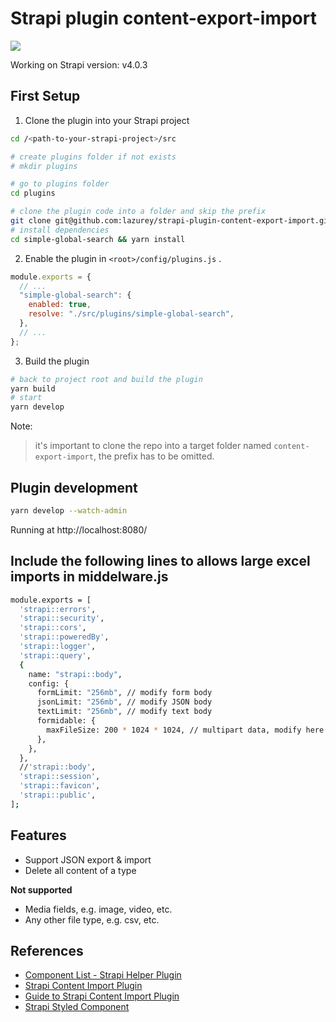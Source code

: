 # Strapi plugin content-export-import

![](https://github.com/lazurey/strapi-plugin-content-export-import/workflows/Run-Tests/badge.svg)

Working on Strapi version: v4.0.3

## First Setup

1. Clone the plugin into your Strapi project

```bash
cd /<path-to-your-strapi-project>/src

# create plugins folder if not exists
# mkdir plugins

# go to plugins folder
cd plugins

# clone the plugin code into a folder and skip the prefix
git clone git@github.com:lazurey/strapi-plugin-content-export-import.git content-export-import
# install dependencies
cd simple-global-search && yarn install
```

2. Enable the plugin in `<root>/config/plugins.js` .

```javascript
module.exports = {
  // ...
  "simple-global-search": {
    enabled: true,
    resolve: "./src/plugins/simple-global-search",
  },
  // ...
};
```

3. Build the plugin

```bash
# back to project root and build the plugin
yarn build
# start
yarn develop
```

Note:

> it's important to clone the repo into a target folder named `content-export-import`, the prefix has to be omitted.

## Plugin development

```bash
yarn develop --watch-admin
```

Running at http://localhost:8080/

## Include the following lines to allows large excel imports in middelware.js

```bash
module.exports = [
  'strapi::errors',
  'strapi::security',
  'strapi::cors',
  'strapi::poweredBy',
  'strapi::logger',
  'strapi::query',
  {
    name: "strapi::body",
    config: {
      formLimit: "256mb", // modify form body
      jsonLimit: "256mb", // modify JSON body
      textLimit: "256mb", // modify text body
      formidable: {
        maxFileSize: 200 * 1024 * 1024, // multipart data, modify here limit of uploaded file size
      },
    },
  },
  //'strapi::body',
  'strapi::session',
  'strapi::favicon',
  'strapi::public',
];

```

## Features

- Support JSON export & import
- Delete all content of a type

**Not supported**

- Media fields, e.g. image, video, etc.
- Any other file type, e.g. csv, etc.

## References

- [Component List - Strapi Helper Plugin](https://github.com/strapi/strapi/tree/master/packages/strapi-helper-plugin/lib/src/components)
- [Strapi Content Import Plugin](https://github.com/strapi/community-content/tree/master/tutorials/code/import-content-plugin-tutorial/plugins/import-content)
- [Guide to Strapi Content Import Plugin](https://strapi.io/blog/how-to-create-an-import-content-plugin-part-1-4?redirectPage=3)
- [Strapi Styled Component](https://design-system-git-develop-strapijs.vercel.app/)
